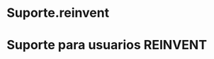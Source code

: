# Suporte.reinvent

<!DOCTYPE html>
<html lang="pt-BR">

<head>
    <meta charset="UTF-8">
    <meta http-equiv="X-UA-Compatible" content="IE=edge">
    <meta name="viewport" content="width=device-width, initial-scale=1.0">
    <title>Suporte-Usuarios</title>
    <h1>Suporte para usuarios REINVENT</h1>
</head>

<body>

</body>

</html>
